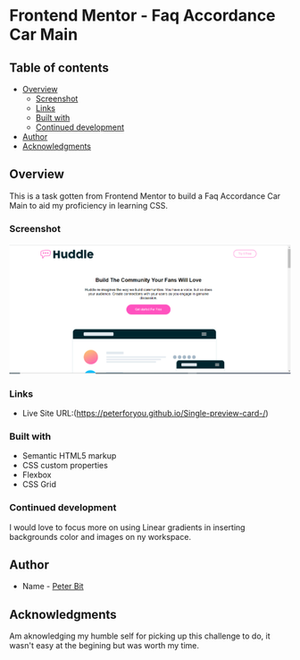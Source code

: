 # Frontend Mentor - Faq Accordance Car Main

## Table of contents

- [Overview](#overview)
  - [Screenshot](#screenshot)
  - [Links](#links)
  - [Built with](#built-with)
  - [Continued development](#continued-development)
- [Author](#author)
- [Acknowledgments](#acknowledgments)


## Overview
This is a task gotten from Frontend Mentor to build a Faq Accordance Car Main to aid my proficiency in learning CSS.

### Screenshot

![](./images/Annotation%202022-08-21%20170557.png)

### Links

- Live Site URL:(https://peterforyou.github.io/Single-preview-card-/)

### Built with

- Semantic HTML5 markup
- CSS custom properties
- Flexbox
- CSS Grid

### Continued development    

I would love to focus more on using Linear gradients in inserting backgrounds color and images on ny workspace.

## Author

- Name - [Peter Bit](https://www.twitter.com/Peterbyte2)

## Acknowledgments

Am aknowledging my humble self for picking up this challenge to do, it wasn't easy at the begining but was worth my time.